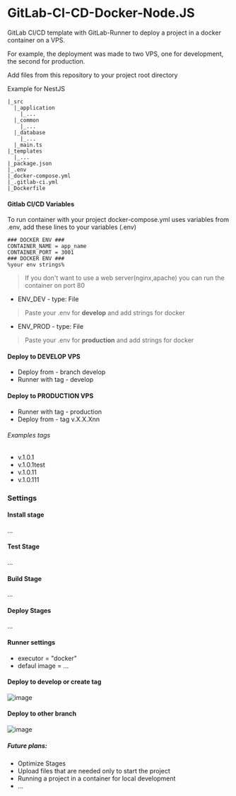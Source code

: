 # GitLab-CI-CD-Docker-Node.JS

GitLab CI/CD template with GitLab-Runner to deploy a project in a docker container on a VPS.


For example, the deployment was made to two VPS, one for development, the second for production.


Add files from this repository to your project root directory

Example for NestJS
```
|_src
  |_application
    |_...
  |_common
    |_...
  |_database
    |_...
  |_main.ts
|_templates
  |_...
|_package.json
|_.env
|_docker-compose.yml
|_.gitlab-ci.yml
|_Dockerfile
```

#### Gitlab CI/CD Variables
To run container with your project docker-compose.yml uses variables from .env, add these lines to your variables (.env)
```
### DOCKER ENV ###
CONTAINER_NAME = app_name
CONTAINER_PORT = 3001
### DOCKER ENV ###
%your env strings%
```
> If you don't want to use a web server(nginx,apache) you can run the container on port 80


- ENV_DEV -  type: File 
> Paste your .env for **develop** and add strings for docker
- ENV_PROD - type: File
> Paste your .env for **production** and add strings for docker


#### Deploy to DEVELOP VPS
- Deploy from - branch develop
- Runner with tag - develop

#### Deploy to PRODUCTION VPS
- Runner with tag - production
- Deploy from - tag v.X.X.Xnn

###### Examples tags
- v.1.0.1
- v.1.0.1test
- v.1.0.11
- v.1.0.111

### Settings
#### Install stage
...
#### Test Stage
...
#### Build Stage
...
#### Deploy Stages
...
#### Runner settings
 - executor = "docker"
 - defaul image = ...

#### Deploy to develop or create tag
![image](https://user-images.githubusercontent.com/32634559/204368983-1f9ae39d-b008-49c8-bd43-b35e83fa7b63.png)

#### Deploy to other branch
![image](https://user-images.githubusercontent.com/32634559/204371127-600db8e4-b1d7-4bbb-9543-88e8e6cfee72.png)


##### Future plans:
- Optimize Stages
- Upload files that are needed only to start the project
- Running a project in a container for local development
- ...
